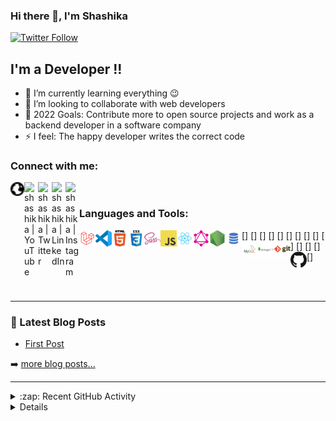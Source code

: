 ### Hi there 👋, I'm Shashika 

[![Twitter Follow](https://img.shields.io/twitter/follow/Shashika?color=1DA1F2&logo=twitter&style=for-the-badge)](https://twitter.com/intent/follow?original_referer=https%3A%2F%2Fgithub.com%2Fshashikanuwan99&screen_name=shashikanuwan99)

## I'm a Developer !!

- 🌱 I’m currently learning everything 😉
- 👯 I’m looking to collaborate with web developers
- 🥅 2022 Goals: Contribute more to open source projects and work as a backend developer in a software company
- ⚡ I feel: The happy developer writes the correct code

### Connect with me:

[<img align="left" alt="shashika" width="22px" src="https://raw.githubusercontent.com/iconic/open-iconic/master/svg/globe.svg" />][website]
[<img align="left" alt="shashika | YouTube" width="22px" src="https://cdn.jsdelivr.net/npm/simple-icons@v3/icons/youtube.svg" />][youtube]
[<img align="left" alt="shashika | Twitter" width="22px" src="https://cdn.jsdelivr.net/npm/simple-icons@v3/icons/twitter.svg" />][twitter]
[<img align="left" alt="shashika | LinkedIn" width="22px" src="https://cdn.jsdelivr.net/npm/simple-icons@v3/icons/linkedin.svg" />][linkedin]
[<img align="left" alt="shashika | Instagram" width="22px" src="https://cdn.jsdelivr.net/npm/simple-icons@v3/icons/instagram.svg" />][instagram]

<br />

### Languages and Tools:

[<img align="left" alt="Visual Studio Code" width="26px" src="https://raw.githubusercontent.com/github/explore/80688e429a7d4ef2fca1e82350fe8e3517d3494d/topics/laravel/laravel.png" />]
[<img align="left" alt="Visual Studio Code" width="26px" src="https://raw.githubusercontent.com/github/explore/80688e429a7d4ef2fca1e82350fe8e3517d3494d/topics/visual-studio-code/visual-studio-code.png" />]
[<img align="left" alt="HTML5" width="26px" src="https://raw.githubusercontent.com/github/explore/80688e429a7d4ef2fca1e82350fe8e3517d3494d/topics/html/html.png" />]
[<img align="left" alt="CSS3" width="26px" src="https://raw.githubusercontent.com/github/explore/80688e429a7d4ef2fca1e82350fe8e3517d3494d/topics/css/css.png" />]
[<img align="left" alt="Sass" width="26px" src="https://raw.githubusercontent.com/github/explore/80688e429a7d4ef2fca1e82350fe8e3517d3494d/topics/sass/sass.png" />]
[<img align="left" alt="JavaScript" width="26px" src="https://raw.githubusercontent.com/github/explore/80688e429a7d4ef2fca1e82350fe8e3517d3494d/topics/javascript/javascript.png" />]
[<img align="left" alt="React" width="26px" src="https://raw.githubusercontent.com/github/explore/80688e429a7d4ef2fca1e82350fe8e3517d3494d/topics/react/react.png" />]
[<img align="left" alt="GraphQL" width="26px" src="https://raw.githubusercontent.com/github/explore/80688e429a7d4ef2fca1e82350fe8e3517d3494d/topics/graphql/graphql.png" />]
[<img align="left" alt="Node.js" width="26px" src="https://raw.githubusercontent.com/github/explore/80688e429a7d4ef2fca1e82350fe8e3517d3494d/topics/nodejs/nodejs.png" />]
[<img align="left" alt="SQL" width="26px" src="https://raw.githubusercontent.com/github/explore/80688e429a7d4ef2fca1e82350fe8e3517d3494d/topics/sql/sql.png" />]
[<img align="left" alt="MySQL" width="26px" src="https://raw.githubusercontent.com/github/explore/80688e429a7d4ef2fca1e82350fe8e3517d3494d/topics/mysql/mysql.png" />]
[<img align="left" alt="MongoDB" width="26px" src="https://raw.githubusercontent.com/github/explore/80688e429a7d4ef2fca1e82350fe8e3517d3494d/topics/mongodb/mongodb.png" />]
[<img align="left" alt="Git" width="26px" src="https://raw.githubusercontent.com/github/explore/80688e429a7d4ef2fca1e82350fe8e3517d3494d/topics/git/git.png" />]
[<img align="left" alt="GitHub" width="26px" src="https://raw.githubusercontent.com/github/explore/78df643247d429f6cc873026c0622819ad797942/topics/github/github.png" />]

<br />
<br />

---

### 📕 Latest Blog Posts

<!-- BLOG-POST-LIST:START -->
- [First Post](https://dev.to/shashika/laravel-77e)

<!-- BLOG-POST-LIST:END -->

➡️ [more blog posts...](https://dev.to/shashika)

---

<details>
  <summary>:zap: Recent GitHub Activity</summary>
  
<!--START_SECTION:activity-->
1. ❗️ Closed issue [#](https://github.com/shashikanuwan/laravel-socialite/issues) in [shashikanuwan/laravel-socialite](https://github.com/shashikanuwan/laravel-socialite)
<!--END_SECTION:activity-->

</details>

<details>
   GitHub Stats

![Shashika's GitHub stats](https://github-readme-stats.vercel.app/api?username=shashikanuwan&show_icons=true&theme=radical)

</details>

[website]: https://lu.ma/shashika
[twitter]: https://twitter.com/shashikanuwan99
[youtube]: https://www.youtube.com/channel/UCqttqwgnCT10TZmlCwgmlCA
[instagram]: https://www.instagram.com/shashikanuwan99/
[linkedin]: https://linkedin.com/in/shashikanuwan

